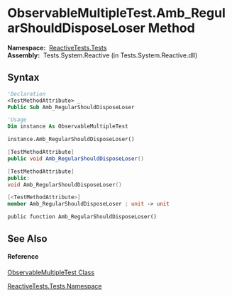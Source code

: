 # ObservableMultipleTest.Amb\_RegularShouldDisposeLoser Method

**Namespace:**  [ReactiveTests.Tests](ReactiveTests.Tests\ReactiveTests.Tests.md)  
**Assembly:**  Tests.System.Reactive (in Tests.System.Reactive.dll)

## Syntax

```vb
'Declaration
<TestMethodAttribute> _
Public Sub Amb_RegularShouldDisposeLoser
```

```vb
'Usage
Dim instance As ObservableMultipleTest

instance.Amb_RegularShouldDisposeLoser()
```

```csharp
[TestMethodAttribute]
public void Amb_RegularShouldDisposeLoser()
```

```c++
[TestMethodAttribute]
public:
void Amb_RegularShouldDisposeLoser()
```

```fsharp
[<TestMethodAttribute>]
member Amb_RegularShouldDisposeLoser : unit -> unit 
```

```jscript
public function Amb_RegularShouldDisposeLoser()
```

## See Also

#### Reference

[ObservableMultipleTest Class](ObservableMultipleTest\ObservableMultipleTest.md)

[ReactiveTests.Tests Namespace](ReactiveTests.Tests\ReactiveTests.Tests.md)
